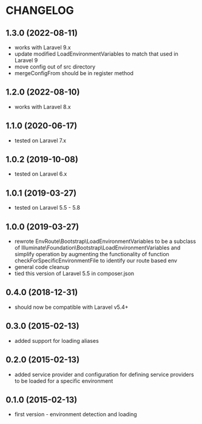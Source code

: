 CHANGELOG
=========

1.3.0 (2022-08-11)
------------------

* works with Laravel 9.x
* update modified LoadEnvironmentVariables to match that used in Laravel 9
* move config out of src directory
* mergeConfigFrom should be in register method

1.2.0 (2022-08-10)
------------------

* works with Laravel 8.x

1.1.0 (2020-06-17)
------------------

* tested on Laravel 7.x

1.0.2 (2019-10-08)
------------------

* tested on Laravel 6.x

1.0.1 (2019-03-27)
------------------

* tested on Laravel 5.5 - 5.8

1.0.0 (2019-03-27)
------------------

* rewrote EnvRoute\Bootstrap\LoadEnvironmentVariables to be a subclass of 
  Illuminate\Foundation\Bootstrap\LoadEnvironmentVariables and simplify operation by augmenting the functionality of 
  function checkForSpecificEnvironmentFile to identify our route based env
* general code cleanup
* tied this version of Laravel 5.5 in composer.json

0.4.0 (2018-12-31)
------------------

* should now be compatible with Laravel v5.4+

0.3.0 (2015-02-13)
------------------

* added support for loading aliases

0.2.0 (2015-02-13)
------------------

* added service provider and configuration for defining service providers to be loaded for a specific environment

0.1.0 (2015-02-13)
------------------

* first version - environment detection and loading
